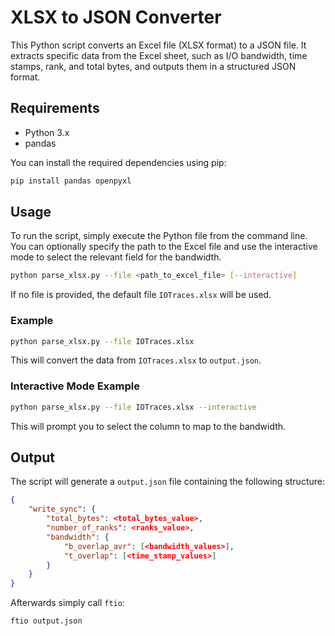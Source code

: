 # XLSX to JSON Converter

This Python script converts an Excel file (XLSX format) to a JSON file. It extracts specific data from the Excel sheet, such as I/O bandwidth, time stamps, rank, and total bytes, and outputs them in a structured JSON format.

## Requirements

- Python 3.x
- pandas

You can install the required dependencies using pip:

```bash
pip install pandas openpyxl
```

## Usage

To run the script, simply execute the Python file from the command line. You can optionally specify the path to the Excel file and use the interactive mode to select the relevant field for the bandwidth.

```bash
python parse_xlsx.py --file <path_to_excel_file> [--interactive]
```

If no file is provided, the default file `IOTraces.xlsx` will be used.

### Example

```bash
python parse_xlsx.py --file IOTraces.xlsx
```

This will convert the data from `IOTraces.xlsx` to `output.json`.

### Interactive Mode Example

```bash
python parse_xlsx.py --file IOTraces.xlsx --interactive
```

This will prompt you to select the column to map to the bandwidth.

## Output

The script will generate a `output.json` file containing the following structure:

```json
{
    "write_sync": {
        "total_bytes": <total_bytes_value>,
        "number_of_ranks": <ranks_value>,
        "bandwidth": {
            "b_overlap_avr": [<bandwidth_values>],
            "t_overlap": [<time_stamp_values>]
        }
    }
}
```

Afterwards simply call `ftio`:

```bash
ftio output.json
```
